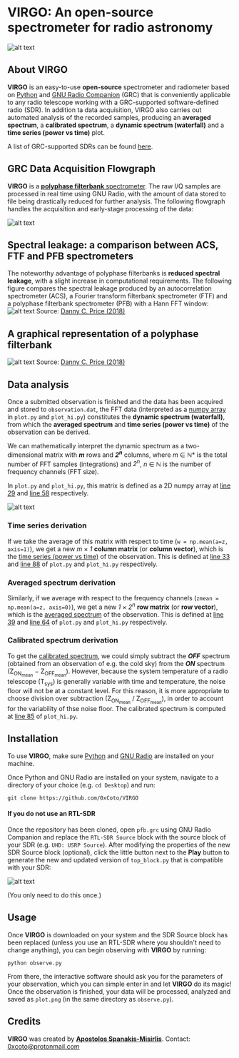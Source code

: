# VIRGO: An open-source spectrometer for radio astronomy
![alt text](https://i.imgur.com/PR2wpse.png "VIRGO Spectrometer")

## About VIRGO
**VIRGO** is an easy-to-use **open-source** spectrometer and radiometer based on [Python](https://www.python.org) and [GNU Radio Companion](https://wiki.gnuradio.org/index.php/GNURadioCompanion) (GRC) that is conveniently applicable to any radio telescope working with a GRC-supported software-defined radio (SDR). In addition ta data acquisition, VIRGO also carries out automated analysis of the recorded samples, producing an **averaged spectrum**, a **calibrated spectrum**, a **dynamic spectrum (waterfall)** and a **time series (power vs time)** plot.

A list of GRC-supported SDRs can be found [here](https://wiki.gnuradio.org/index.php/Hardware).

## GRC Data Acquisition Flowgraph
**VIRGO** is a [**polyphase filterbank** spectrometer](https://arxiv.org/abs/1607.03579). The raw I/Q samples are processed in real time using GNU Radio, with the amount of data stored to file being drastically reduced for further analysis. The following flowgraph handles the acquisition and early-stage processing of the data:

![alt text](https://i.imgur.com/2Xp8qnZ.png "Data Acquisition Flowgraph")

## Spectral leakage: a comparison between ACS, FTF and PFB spectrometers
The noteworthy advantage of polyphase filterbanks is **reduced spectral leakage**, with a slight increase in computational requirements. The following figure compares the spectral leakage produced by an autocorrelation spectrometer (ACS), a Fourier transform filterbank spectrometer (FTF) and a polyphase filterbank spectrometer (PFB) with a Hann FFT window:
![alt text](https://i.imgur.com/e5TwE3w.png "Spectrometer comparison regarding spectral leakage")
Source: [Danny C. Price (2018)](https://arxiv.org/abs/1607.03579)

## A graphical representation of a polyphase filterbank
![alt text](https://i.imgur.com/HUFTmTh.png)
Source: [Danny C. Price (2018)](https://arxiv.org/abs/1607.03579)

## Data analysis
Once a submitted observation is finished and the data has been acquired and stored to `observation.dat`, the FFT data (interpreted as a [numpy array](https://docs.scipy.org/doc/numpy/reference/generated/numpy.array.html) in `plot.py` and `plot_hi.py`) constitutes the **dynamic spectrum (waterfall)**, from which the **averaged spectrum** and **time series (power vs time)** of the observation can be derived.

We can mathematically interpret the dynamic spectrum as a two-dimensional matrix with ***m*** rows and ***2<sup>n</sup>*** columns, where *m* ∈ ℕ\* is the total number of FFT samples (integrations) and *2<sup>n</sup>*, *n* ∈ ℕ is the number of frequency channels (FFT size).

In `plot.py` and `plot_hi.py`, this matrix is defined as a 2D numpy array at [line 29](https://github.com/0xCoto/VIRGO/blob/master/plot.py#L29) and [line 58](https://github.com/0xCoto/VIRGO/blob/master/plot_hi.py#L58) respectively.

![alt text](https://i.imgur.com/JksgAav.png)

### Time series derivation
If we take the average of this matrix with respect to time (`w = np.mean(a=z, axis=1)`), we get a new *m* × *1* **column matrix** (or **column vector**), which is the <ins>time series (power vs time)</ins> of the observation. This is defined at [line 33](https://github.com/0xCoto/VIRGO/blob/master/plot.py#L33) and [line 88](https://github.com/0xCoto/VIRGO/blob/master/plot_hi.py#L88) of `plot.py` and `plot_hi.py` respectively.

### Averaged spectrum derivation
Similarly, if we average with respect to the frequency channels (`zmean = np.mean(a=z, axis=0)`), we get a new *1* × *2<sup>n</sup>* **row matrix** (or **row vector**), which is the <ins>averaged spectrum</ins> of the observation. This is defined at [line 39](https://github.com/0xCoto/VIRGO/blob/master/plot.py#L39) and [line 64](https://github.com/0xCoto/VIRGO/blob/master/plot_hi.py#L64) of `plot.py` and `plot_hi.py` respectively.

### Calibrated spectrum derivation
To get the <ins>calibrated spectrum</ins>, we could simply subtract the ***OFF*** spectrum (obtained from an observation of e.g. the cold sky) from the ***ON*** spectrum (Z<sub>ON<sub>mean</sub></sub> − Z<sub>OFF<sub>mean</sub></sub>). However, because the system temperature of a radio telescope (T<sub>sys</sub>) is generally variable with time and temperature, the noise floor will not be at a constant level. For this reason, it is more appropriate to choose division over subtraction (Z<sub>ON<sub>mean</sub></sub> / Z<sub>OFF<sub>mean</sub></sub>), in order to account for the variability of thse noise floor. The calibrated spectrum is computed at [line 85](https://github.com/0xCoto/VIRGO/blob/master/plot_hi.py#L85) of `plot_hi.py`.

## Installation
To use **VIRGO**, make sure [Python](https://www.python.org/) and [GNU Radio](https://wiki.gnuradio.org/index.php/InstallingGR) are installed on your machine.

Once Python and GNU Radio are installed on your system, navigate to a directory of your choice (e.g. `cd Desktop`) and run:

```
git clone https://github.com/0xCoto/VIRGO
```

#### If you do not use an RTL-SDR
Once the repository has been cloned, open `pfb.grc` using GNU Radio Companion and replace the `RTL-SDR Source` block with the  source block of your SDR (e.g. `UHD: USRP Source`). After modifying the properties of the new SDR Source block (optional), click the little button next to the **Play** button to generate the new and updated version of `top_block.py` that is compatible with your SDR:

![alt text](https://i.imgur.com/F16haLm.png)

(You only need to do this once.)

## Usage
Once **VIRGO** is downloaded on your system and the SDR Source block has been replaced (unless you use an RTL-SDR where you shouldn't need to change anything), you can begin observing with **VIRGO** by running:

```
python observe.py
```

From there, the interactive software should ask you for the parameters of your observation, which you can simple enter in and let **VIRGO** do its magic! Once the observation is finished, your data will be processed, analyzed and saved as `plot.png` (in the same directory as `observe.py`).

## Credits
**VIRGO** was created by **[Apostolos Spanakis-Misirlis](https://www.github.com/0xCoto/)**.
Contact: [0xcoto@protonmail.com](mailto:0xcoto@protonmail.com)
